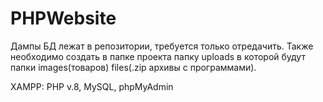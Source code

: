 # PHPWebsite

Дампы БД лежат в репозитории, требуется только отредачить. Также необходимо создать в папке проекта папку uploads в которой будут папки images(товаров) files(.zip архивы с программами).

XAMPP: PHP v.8, MySQL, phpMyAdmin
